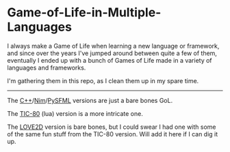 # Game-of-Life-in-Multiple-Languages
I always make a Game of Life when learning a new language or framework, and since over the years I've jumped around between quite a few of them, eventually I ended up with a bunch of Games of Life made in a variety of languages and frameworks. 

I'm gathering them in this repo, as I clean them up in my spare time.

---

The [C++](./C++)/[Nim](./Nim)/[PySFML](./Python/pySFML) versions are just a bare bones GoL. 

The [TIC-80](./Lua/TIC-80) (lua) version is a more intricate one. 

The [LOVE2D](./lua/LÖVE2D) version is bare bones, but I could swear I had one with some of the same fun stuff from the TIC-80 version. Will add it here if I can dig it up.
